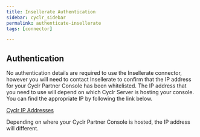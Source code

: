 ```yaml
---
title: Insellerate Authentication
sidebar: cyclr_sidebar
permalink: authenticate-insellerate
tags: [connector]

---
```


## Authentication

No authentication details are required to use the Insellerate connector, however you will need to contact Insellerate to confirm that the IP address for your Cyclr Partner Console has been whitelisted.  The IP address that you need to use will depend on which Cyclr Server is hosting your console.  You can find the appropriate IP by following the link below.

[Cyclr IP Addresses](./cyclr-ip-whitelisting)

Depending on where your Cyclr Partner Console is hosted, the IP address will different.
